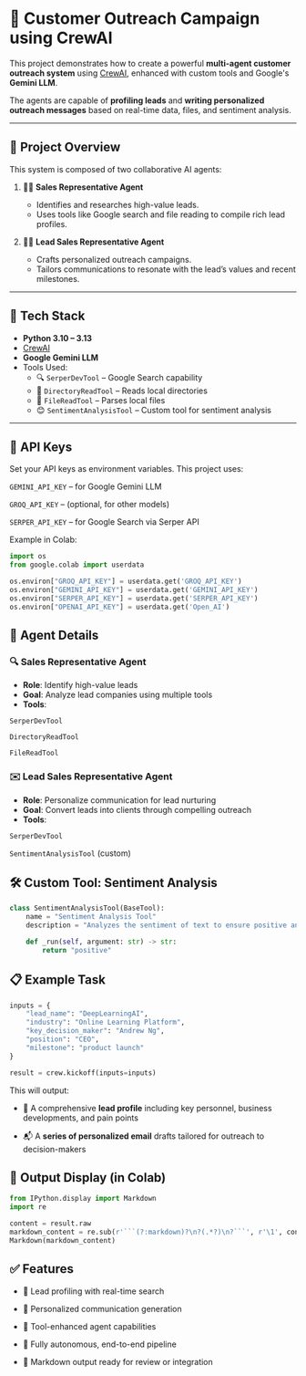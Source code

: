 # 📣 Customer Outreach Campaign using CrewAI

This project demonstrates how to create a powerful **multi-agent customer outreach system** using [CrewAI](https://github.com/joaomdmoura/crewAI), enhanced with custom tools and Google's **Gemini LLM**.

The agents are capable of **profiling leads** and **writing personalized outreach messages** based on real-time data, files, and sentiment analysis.

---

## 🚀 Project Overview

This system is composed of two collaborative AI agents:

1. 🕵️‍♂️ **Sales Representative Agent**
   - Identifies and researches high-value leads.
   - Uses tools like Google search and file reading to compile rich lead profiles.

2. 🧑‍💼 **Lead Sales Representative Agent**
   - Crafts personalized outreach campaigns.
   - Tailors communications to resonate with the lead’s values and recent milestones.

---

## 🧰 Tech Stack

- **Python 3.10 – 3.13**
- [CrewAI](https://github.com/joaomdmoura/crewAI)
- **Google Gemini LLM**
- Tools Used:
  - 🔍 `SerperDevTool` – Google Search capability
  - 📂 `DirectoryReadTool` – Reads local directories
  - 📄 `FileReadTool` – Parses local files
  - 😊 `SentimentAnalysisTool` – Custom tool for sentiment analysis

---

## 🔑 API Keys

Set your API keys as environment variables. This project uses:

`GEMINI_API_KEY` – for Google Gemini LLM

`GROQ_API_KEY` – (optional, for other models)

`SERPER_API_KEY` – for Google Search via Serper API

Example in Colab:

```python
import os
from google.colab import userdata

os.environ["GROQ_API_KEY"] = userdata.get('GROQ_API_KEY')
os.environ["GEMINI_API_KEY"] = userdata.get('GEMINI_API_KEY')
os.environ["SERPER_API_KEY"] = userdata.get('SERPER_API_KEY')
os.environ["OPENAI_API_KEY"] = userdata.get('Open_AI')
```

## 🧠 Agent Details

### 🔍 Sales Representative Agent

- **Role**: Identify high-value leads
- **Goal**: Analyze lead companies using multiple tools
- **Tools**:

`SerperDevTool`

`DirectoryReadTool`

`FileReadTool`

### ✉️ Lead Sales Representative Agent

- **Role**: Personalize communication for lead nurturing
- **Goal**: Convert leads into clients through compelling outreach
- **Tools**:

`SerperDevTool`

`SentimentAnalysisTool` (custom)

## 🛠️ Custom Tool: Sentiment Analysis
```python
class SentimentAnalysisTool(BaseTool):
    name = "Sentiment Analysis Tool"
    description = "Analyzes the sentiment of text to ensure positive and engaging communication."

    def _run(self, argument: str) -> str:
        return "positive"
```

## 📋 Example Task
```python
inputs = {
    "lead_name": "DeepLearningAI",
    "industry": "Online Learning Platform",
    "key_decision_maker": "Andrew Ng",
    "position": "CEO",
    "milestone": "product launch"
}

result = crew.kickoff(inputs=inputs)
```

This will output:

- 🧾 A comprehensive **lead profile** including key personnel, business developments, and pain points

- 📬 A **series of personalized email** drafts tailored for outreach to decision-makers

## 📄 Output Display (in Colab)

```python
from IPython.display import Markdown
import re

content = result.raw
markdown_content = re.sub(r'```(?:markdown)?\n?(.*?)\n?```', r'\1', content, flags=re.DOTALL).strip()
Markdown(markdown_content)
```

## ✅ Features
- 🎯 Lead profiling with real-time search

- 💬 Personalized communication generation

- 🔗 Tool-enhanced agent capabilities

- 🤖 Fully autonomous, end-to-end pipeline

- 📄 Markdown output ready for review or integration
